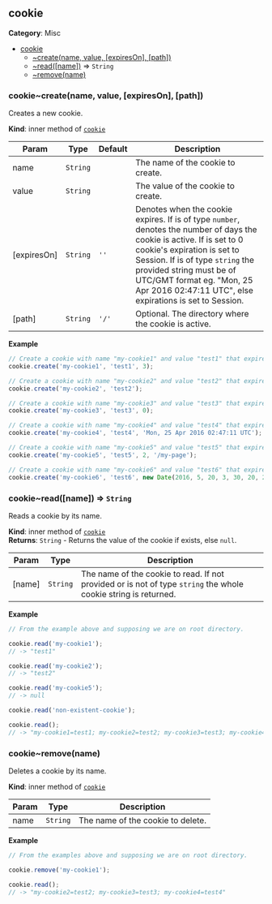 <a name="module_cookie"></a>

## cookie
**Category**: Misc  

* [cookie](#module_cookie)
    * [~create(name, value, [expiresOn], [path])](#module_cookie..create)
    * [~read([name])](#module_cookie..read) ⇒ <code>String</code>
    * [~remove(name)](#module_cookie..remove)

<a name="module_cookie..create"></a>

### cookie~create(name, value, [expiresOn], [path])
Creates a new cookie.

**Kind**: inner method of <code>[cookie](#module_cookie)</code>  

| Param | Type | Default | Description |
| --- | --- | --- | --- |
| name | <code>String</code> |  | The name of the cookie to create. |
| value | <code>String</code> |  | The value of the cookie to create. |
| [expiresOn] | <code>String</code> | <code>&#x27;&#x27;</code> | Denotes when the cookie expires.        If is of type `number`, denotes the number of days the cookie is active.        If is set to 0 cookie's expiration is set to Session.        If is of type `string` the provided string must be of UTC/GMT format        eg. "Mon, 25 Apr 2016 02:47:11 UTC", else expirations is set to Session. |
| [path] | <code>String</code> | <code>&#x27;/&#x27;</code> | Optional. The directory where the cookie is active. |

**Example**  
```js
// Create a cookie with name "my-cookie1" and value "test1" that expires 3 days from now.
cookie.create('my-cookie1', 'test1', 3);

// Create a cookie with name "my-cookie2" and value "test2" that expires with session.
cookie.create('my-cookie2', 'test2');

// Create a cookie with name "my-cookie3" and value "test3" that expires with session.
cookie.create('my-cookie3', 'test3', 0);

// Create a cookie with name "my-cookie4" and value "test4" that expires on "Mon, 25 Apr 2016 02:47:11 UTC".
cookie.create('my-cookie4', 'test4', 'Mon, 25 Apr 2016 02:47:11 UTC');

// Create a cookie with name "my-cookie5" and value "test5" that expires 2 days from now and the path is "/my-page".
cookie.create('my-cookie5', 'test5', 2, '/my-page');

// Create a cookie with name "my-cookie6" and value "test6" that expires on "Mon, 20 Jun 2016 00:30:20 UTC" and the path is "/my-page".
cookie.create('my-cookie6', 'test6', new Date(2016, 5, 20, 3, 30, 20, 20).toUTCString(), '/my-page');
```
<a name="module_cookie..read"></a>

### cookie~read([name]) ⇒ <code>String</code>
Reads a cookie by its name.

**Kind**: inner method of <code>[cookie](#module_cookie)</code>  
**Returns**: <code>String</code> - Returns the value of the cookie if exists, else `null`.  

| Param | Type | Description |
| --- | --- | --- |
| [name] | <code>String</code> | The name of the cookie to read.        If not provided or is not of type `string` the whole cookie string is returned. |

**Example**  
```js
// From the example above and supposing we are on root directory.

cookie.read('my-cookie1');
// -> "test1"

cookie.read('my-cookie2');
// -> "test2"

cookie.read('my-cookie5');
// -> null

cookie.read('non-existent-cookie');

cookie.read();
// -> "my-cookie1=test1; my-cookie2=test2; my-cookie3=test3; my-cookie4=test4"
```
<a name="module_cookie..remove"></a>

### cookie~remove(name)
Deletes a cookie by its name.

**Kind**: inner method of <code>[cookie](#module_cookie)</code>  

| Param | Type | Description |
| --- | --- | --- |
| name | <code>String</code> | The name of the cookie to delete. |

**Example**  
```js
// From the examples above and supposing we are on root directory.

cookie.remove('my-cookie1');

cookie.read();
// -> "my-cookie2=test2; my-cookie3=test3; my-cookie4=test4"
```
